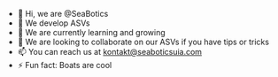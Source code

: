 - 👋 Hi, we are @SeaBotics
- 👀 We develop ASVs
- 🌱 We are currently learning and growing
- 💞️ We are looking to collaborate on our ASVs if you have tips or tricks
- 📫 You can reach us at kontakt@seaboticsuia.com
- ⚡ Fun fact: Boats are cool

<!---
SeaBotics/SeaBotics is a ✨ special ✨ repository because its `README.md` (this file) appears on your GitHub profile.
You can click the Preview link to take a look at your changes.
--->
